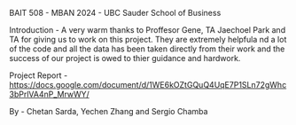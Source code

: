 
BAIT 508 - MBAN 2024 - UBC Sauder School of Business

Introduction - 
A very warm thanks to Proffesor Gene, TA Jaechoel Park and TA  for giving us to work on this project. They are extremely helpfula nd a lot of the code and all the data has been taken directly from their work and the success of our project is owed to thier guidance and hardwork.


Project Report - https://docs.google.com/document/d/1WE6kOZtGQuQ4UqE7P1SLn72gWhc3bPrlVA4nP_MrwWY/

By  - Chetan Sarda, Yechen Zhang and Sergio Chamba